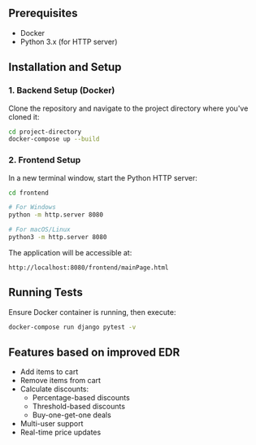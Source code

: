 ## Prerequisites

- Docker
- Python 3.x (for HTTP server)

## Installation and Setup

### 1. Backend Setup (Docker)

Clone the repository and navigate to the project directory where you've cloned it:

```bash
cd project-directory
docker-compose up --build
```

### 2. Frontend Setup

In a new terminal window, start the Python HTTP server:

```bash
cd frontend

# For Windows
python -m http.server 8080

# For macOS/Linux
python3 -m http.server 8080
```

The application will be accessible at:
```
http://localhost:8080/frontend/mainPage.html
```

## Running Tests

Ensure Docker container is running, then execute:
```bash
docker-compose run django pytest -v
```

## Features based on improved EDR

- Add items to cart
- Remove items from cart
- Calculate discounts:
  - Percentage-based discounts
  - Threshold-based discounts
  - Buy-one-get-one deals
- Multi-user support
- Real-time price updates

